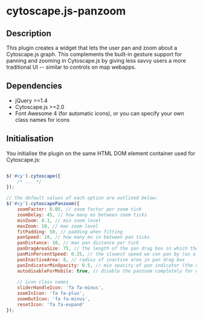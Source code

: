 cytoscape.js-panzoom
====================

## Description

This plugin creates a widget that lets the user pan and zoom about a Cytoscape.js graph.  This complements the built-in gesture support for panning and zooming in Cytoscape.js by giving less savvy users a more traditional UI -- similar to controls on map webapps.


## Dependencies

 * jQuery >=1.4
 * Cytoscape.js >=2.0
 * Font Awesome 4 (for automatic icons), or you can specify your own class names for icons


## Initialisation

You initialise the plugin on the same HTML DOM element container used for Cytoscape.js:

```js

$('#cy').cytoscape({
	/* ... */
});

// the default values of each option are outlined below:
$('#cy').cytoscapePanzoom({
	zoomFactor: 0.05, // zoom factor per zoom tick
	zoomDelay: 45, // how many ms between zoom ticks
	minZoom: 0.1, // min zoom level
	maxZoom: 10, // max zoom level
	fitPadding: 50, // padding when fitting
	panSpeed: 10, // how many ms in between pan ticks
	panDistance: 10, // max pan distance per tick
	panDragAreaSize: 75, // the length of the pan drag box in which the vector for panning is calculated (bigger = finer control of pan speed and direction)
	panMinPercentSpeed: 0.25, // the slowest speed we can pan by (as a percent of panSpeed)
	panInactiveArea: 8, // radius of inactive area in pan drag box
	panIndicatorMinOpacity: 0.5, // min opacity of pan indicator (the draggable nib); scales from this to 1.0
	autodisableForMobile: true, // disable the panzoom completely for mobile (since we don't really need it with gestures like pinch to zoom)
	
	// icon class names
	sliderHandleIcon: 'fa fa-minus',
	zoomInIcon: 'fa fa-plus',
	zoomOutIcon: 'fa fa-minus',
	resetIcon: 'fa fa-expand'
});

```